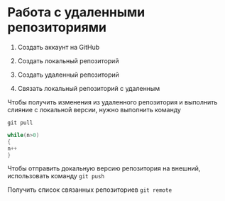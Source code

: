 # Работа с удаленными репозиториями

1. Создать аккаунт на GitHub

2. Создать локальный репозиторий

3. Создать удаленный репозиторий

4. Связать локальный репозиторий с удаленным

Чтобы получить изменения из удаленного репозитория и выполнить слияние с локальной версии, нужно выполнить команду
```bush
git pull
```
```C#
while(n>0)
{
n++
}
```

Чтобы отправить докальную версию репозитория на внешний, использовать команду `git push`

Получить список связанных репозиториев `git remote`
